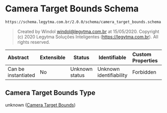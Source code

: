 # Camera Target Bounds Schema

```txt
https://schema.legytma.com.br/2.0.0/schema/camera_target_bounds.schema.json
```




> Created by Windol [windol@legytma.com.br](mailto:windol@legytma.com.br) at 15/05/2020.
> Copyright (c) 2020 Legytma Soluções Inteligentes (<https://legytma.com.br>). All rights reserved.
>

| Abstract            | Extensible | Status         | Identifiable            | Custom Properties | Additional Properties | Access Restrictions | Defined In                                                                                            |
| :------------------ | ---------- | -------------- | ----------------------- | :---------------- | --------------------- | ------------------- | ----------------------------------------------------------------------------------------------------- |
| Can be instantiated | No         | Unknown status | Unknown identifiability | Forbidden         | Allowed               | none                | [camera_target_bounds.schema.json](../schema/camera_target_bounds.schema.json) |

## Camera Target Bounds Type

unknown ([Camera Target Bounds](camera_target_bounds.md))
